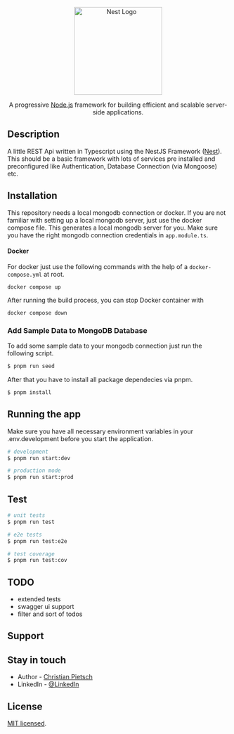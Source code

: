 <p align="center">
  <a href="http://nestjs.com/" target="blank"><img src="https://nestjs.com/img/logo-small.svg" width="200" alt="Nest Logo" /></a>
</p>

[circleci-image]: https://img.shields.io/circleci/build/github/nestjs/nest/master?token=abc123def456
[circleci-url]: https://circleci.com/gh/nestjs/nest

  <p align="center">A progressive <a href="http://nodejs.org" target="_blank">Node.js</a> framework for building efficient and scalable server-side applications.</p>

## Description

A little REST Api written in Typescript using the NestJS Framework ([Nest](https://github.com/nestjs/nest)).
This should be a basic framework with lots of services pre installed and preconfigured like Authentication, Database Connection (via Mongoose) etc.

## Installation

This repository needs a local mongodb connection or docker. If you are not familiar with setting up a local mongodb server, just use the docker compose file.
This generates a local mongodb server for you. Make sure you have the right mongodb connection credentials in `app.module.ts`.

#### Docker

For docker just use the following commands with the help of a `docker-compose.yml` at root.

`docker compose up`

After running the build process, you can stop Docker container with

`docker compose down`

### Add Sample Data to MongoDB Database

To add some sample data to your mongodb connection just run the following script.

```bash
$ pnpm run seed
```

After that you have to install all package dependecies via pnpm.

```bash
$ pnpm install
```

## Running the app

Make sure you have all necessary environment variables in your .env.development before you start the application.

```bash
# development
$ pnpm run start:dev

# production mode
$ pnpm run start:prod
```

## Test

```bash
# unit tests
$ pnpm run test

# e2e tests
$ pnpm run test:e2e

# test coverage
$ pnpm run test:cov
```

## TODO

- extended tests
- swagger ui support
- filter and sort of todos

## Support

## Stay in touch

- Author - [Christian Pietsch](https://github.com/cpietsch82)
- LinkedIn - [@LinkedIn](https://www.linkedin.com/in/christian-pietsch-57247183/)

## License

[MIT licensed](LICENSE).
